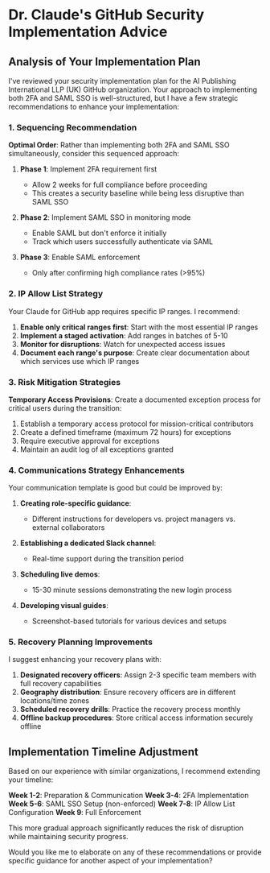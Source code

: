 # Dr. Claude's GitHub Security Implementation Advice

## Analysis of Your Implementation Plan

I've reviewed your security implementation plan for the AI Publishing International LLP (UK) GitHub organization. Your approach to implementing both 2FA and SAML SSO is well-structured, but I have a few strategic recommendations to enhance your implementation:

### 1. Sequencing Recommendation

**Optimal Order**: Rather than implementing both 2FA and SAML SSO simultaneously, consider this sequenced approach:

1. **Phase 1**: Implement 2FA requirement first
   - Allow 2 weeks for full compliance before proceeding
   - This creates a security baseline while being less disruptive than SAML SSO

2. **Phase 2**: Implement SAML SSO in monitoring mode
   - Enable SAML but don't enforce it initially
   - Track which users successfully authenticate via SAML

3. **Phase 3**: Enable SAML enforcement
   - Only after confirming high compliance rates (>95%)

### 2. IP Allow List Strategy

Your Claude for GitHub app requires specific IP ranges. I recommend:

1. **Enable only critical ranges first**: Start with the most essential IP ranges
2. **Implement a staged activation**: Add ranges in batches of 5-10
3. **Monitor for disruptions**: Watch for unexpected access issues
4. **Document each range's purpose**: Create clear documentation about which services use which IP ranges

### 3. Risk Mitigation Strategies

**Temporary Access Provisions**: Create a documented exception process for critical users during the transition:

1. Establish a temporary access protocol for mission-critical contributors
2. Create a defined timeframe (maximum 72 hours) for exceptions
3. Require executive approval for exceptions
4. Maintain an audit log of all exceptions granted

### 4. Communications Strategy Enhancements

Your communication template is good but could be improved by:

1. **Creating role-specific guidance**:
   - Different instructions for developers vs. project managers vs. external collaborators

2. **Establishing a dedicated Slack channel**:
   - Real-time support during the transition period

3. **Scheduling live demos**:
   - 15-30 minute sessions demonstrating the new login process

4. **Developing visual guides**:
   - Screenshot-based tutorials for various devices and setups

### 5. Recovery Planning Improvements

I suggest enhancing your recovery plans with:

1. **Designated recovery officers**: Assign 2-3 specific team members with full recovery capabilities
2. **Geography distribution**: Ensure recovery officers are in different locations/time zones
3. **Scheduled recovery drills**: Practice the recovery process monthly
4. **Offline backup procedures**: Store critical access information securely offline

## Implementation Timeline Adjustment

Based on our experience with similar organizations, I recommend extending your timeline:

**Week 1-2**: Preparation & Communication
**Week 3-4**: 2FA Implementation
**Week 5-6**: SAML SSO Setup (non-enforced)
**Week 7-8**: IP Allow List Configuration
**Week 9**: Full Enforcement

This more gradual approach significantly reduces the risk of disruption while maintaining security progress.

Would you like me to elaborate on any of these recommendations or provide specific guidance for another aspect of your implementation?
